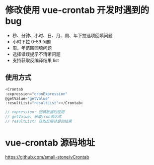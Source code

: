 # 修改使用 vue-crontab 开发时遇到的 bug

- 秒、分钟、小时、日、月、周、年下拉选项回填问题
- 小时下拉 0-59 问题
- 周、年范围回填问题
- 选择错误提示不清晰问题
- 支持获取反编译结果 list

## 使用方式

```javascript
<Crontab
:expression="cronExpression"
@getValue="getValue"
:resultList="resultList"></Crontab>

// expression: 回填数据时使用
// getValue: 获取cron表达式
// resultList: 获取反编译后的结果


```

# vue-crontab 源码地址

https://github.com/small-stone/vCrontab
